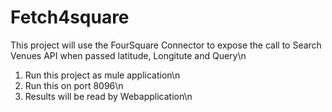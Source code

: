 # Fetch4square
This project will use the FourSquare Connector to expose the  call to Search Venues API when passed latitude, Longitute and Query\n
1. Run this project as mule application\n
2. Run this on port 8096\n
3. Results will be read by Webapplication\n
